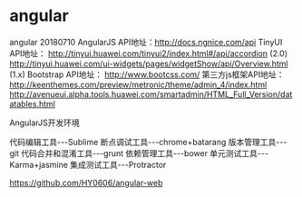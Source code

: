 # angular
angular
20180710
AngularJS API地址：http://docs.ngnice.com/api 
TinyUI API地址：
	http://tinyui.huawei.com/tinyui2/index.html#/api/accordion (2.0)
	http://tinyui.huawei.com/ui-widgets/pages/widgetShow/api/Overview.html (1.x)
Bootstrap API地址：
	http://www.bootcss.com/ 
第三方js框架API地址：
	http://keenthemes.com/preview/metronic/theme/admin_4/index.html 
	http://avenueui.alpha.tools.huawei.com/smartadmin/HTML_Full_Version/datatables.html 

AngularJS开发环境

代码编辑工具---Sublime
断点调试工具---chrome+batarang
版本管理工具---git
代码合并和混淆工具---grunt
依赖管理工具---bower
单元测试工具---Karma+jasmine
集成测试工具---Protractor

https://github.com/HY0606/angular-web
